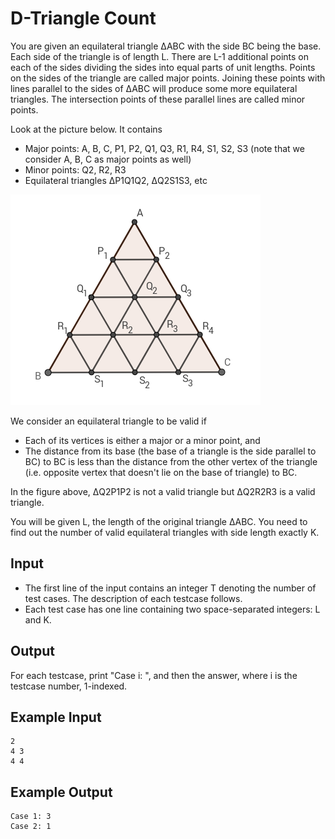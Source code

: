 # D-Triangle Count

You are given an equilateral triangle ΔABC with the side BC being the base. Each side of the triangle is of length L. There are L-1 additional points on each of the sides dividing the sides into equal parts of unit lengths. Points on the sides of the triangle are called major points. Joining these points with lines parallel to the sides of ΔABC will produce some more equilateral triangles. The intersection points of these parallel lines are called minor points.

Look at the picture below. It contains

- Major points: A, B, C, P1, P2, Q1, Q3, R1, R4, S1, S2, S3 (note that we consider A, B, C as major points as well)
- Minor points: Q2, R2, R3
- Equilateral triangles ΔP1Q1Q2, ΔQ2S1S3, etc

<img src="./triangle_count.png">

We consider an equilateral triangle to be valid if

- Each of its vertices is either a major or a minor point, and
- The distance from its base (the base of a triangle is the side parallel to BC) to BC is less than the distance from the other vertex of the triangle (i.e. opposite vertex that doesn't lie on the base of triangle) to BC.

In the figure above, ΔQ2P1P2 is not a valid triangle but ΔQ2R2R3 is a valid triangle.

You will be given L, the length of the original triangle ΔABC. You need to find out the number of valid equilateral triangles with side length exactly K.

## Input

- The first line of the input contains an integer T denoting the number of test cases. The description of each testcase follows.
- Each test case has one line containing two space-separated integers: L and K.

## Output

For each testcase, print "Case i: ", and then the answer, where i is the testcase number, 1-indexed.

## Example Input

```
2
4 3
4 4
```

## Example Output

```
Case 1: 3
Case 2: 1
```
